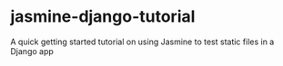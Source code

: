 jasmine-django-tutorial
=======================

A quick getting started tutorial on using Jasmine to test static files in a Django app
